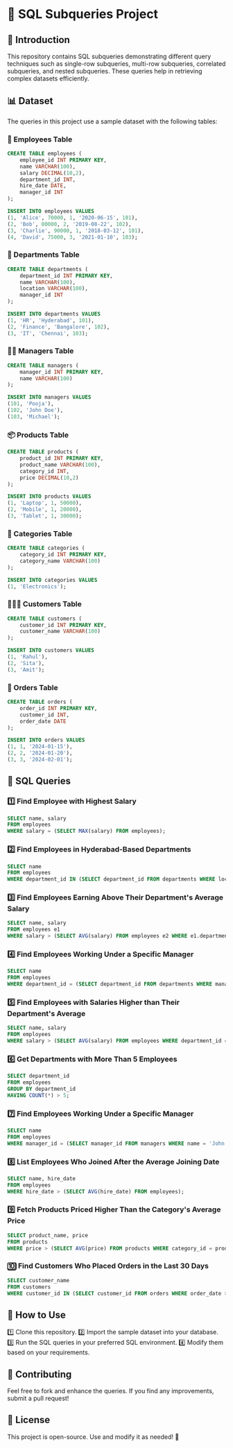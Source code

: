 # 🚀 SQL Subqueries Project

## 📌 Introduction
This repository contains SQL subqueries demonstrating different query techniques such as single-row subqueries, multi-row subqueries, correlated subqueries, and nested subqueries. These queries help in retrieving complex datasets efficiently.

## 📊 Dataset
The queries in this project use a sample dataset with the following tables:

### 🏢 Employees Table
```sql
CREATE TABLE employees (
    employee_id INT PRIMARY KEY,
    name VARCHAR(100),
    salary DECIMAL(10,2),
    department_id INT,
    hire_date DATE,
    manager_id INT
);

INSERT INTO employees VALUES
(1, 'Alice', 70000, 1, '2020-06-15', 101),
(2, 'Bob', 80000, 2, '2019-08-22', 102),
(3, 'Charlie', 90000, 1, '2018-03-12', 101),
(4, 'David', 75000, 3, '2021-01-10', 103);
```

### 🏢 Departments Table
```sql
CREATE TABLE departments (
    department_id INT PRIMARY KEY,
    name VARCHAR(100),
    location VARCHAR(100),
    manager_id INT
);

INSERT INTO departments VALUES
(1, 'HR', 'Hyderabad', 101),
(2, 'Finance', 'Bangalore', 102),
(3, 'IT', 'Chennai', 103);
```

### 👨‍💼 Managers Table
```sql
CREATE TABLE managers (
    manager_id INT PRIMARY KEY,
    name VARCHAR(100)
);

INSERT INTO managers VALUES
(101, 'Pooja'),
(102, 'John Doe'),
(103, 'Michael');
```

### 📦 Products Table
```sql
CREATE TABLE products (
    product_id INT PRIMARY KEY,
    product_name VARCHAR(100),
    category_id INT,
    price DECIMAL(10,2)
);

INSERT INTO products VALUES
(1, 'Laptop', 1, 50000),
(2, 'Mobile', 1, 20000),
(3, 'Tablet', 1, 30000);
```

### 🎯 Categories Table
```sql
CREATE TABLE categories (
    category_id INT PRIMARY KEY,
    category_name VARCHAR(100)
);

INSERT INTO categories VALUES
(1, 'Electronics');
```

### 🧑‍🤝‍🧑 Customers Table
```sql
CREATE TABLE customers (
    customer_id INT PRIMARY KEY,
    customer_name VARCHAR(100)
);

INSERT INTO customers VALUES
(1, 'Rahul'),
(2, 'Sita'),
(3, 'Amit');
```

### 🛒 Orders Table
```sql
CREATE TABLE orders (
    order_id INT PRIMARY KEY,
    customer_id INT,
    order_date DATE
);

INSERT INTO orders VALUES
(1, 1, '2024-01-15'),
(2, 2, '2024-01-20'),
(3, 3, '2024-02-01');
```

## 📌 SQL Queries

### 1️⃣ Find Employee with Highest Salary
```sql
SELECT name, salary  
FROM employees  
WHERE salary = (SELECT MAX(salary) FROM employees);
```

### 2️⃣ Find Employees in Hyderabad-Based Departments
```sql
SELECT name  
FROM employees  
WHERE department_id IN (SELECT department_id FROM departments WHERE location = 'Hyderabad');  
```

### 3️⃣ Find Employees Earning Above Their Department's Average Salary
```sql
SELECT name, salary  
FROM employees e1  
WHERE salary > (SELECT AVG(salary) FROM employees e2 WHERE e1.department_id = e2.department_id);  
```

### 4️⃣ Find Employees Working Under a Specific Manager
```sql
SELECT name  
FROM employees  
WHERE department_id = (SELECT department_id FROM departments WHERE manager_id = (SELECT manager_id FROM managers WHERE name = 'Pooja'));
```

### 5️⃣ Find Employees with Salaries Higher than Their Department's Average
```sql
SELECT name, salary  
FROM employees  
WHERE salary > (SELECT AVG(salary) FROM employees WHERE department_id = employees.department_id);
```

### 6️⃣ Get Departments with More Than 5 Employees
```sql
SELECT department_id  
FROM employees  
GROUP BY department_id  
HAVING COUNT(*) > 5;
```

### 7️⃣ Find Employees Working Under a Specific Manager
```sql
SELECT name  
FROM employees  
WHERE manager_id = (SELECT manager_id FROM managers WHERE name = 'John Doe');
```

### 8️⃣ List Employees Who Joined After the Average Joining Date
```sql
SELECT name, hire_date  
FROM employees  
WHERE hire_date > (SELECT AVG(hire_date) FROM employees);
```

### 9️⃣ Fetch Products Priced Higher Than the Category's Average Price
```sql
SELECT product_name, price  
FROM products  
WHERE price > (SELECT AVG(price) FROM products WHERE category_id = products.category_id);
```

### 🔟 Find Customers Who Placed Orders in the Last 30 Days
```sql
SELECT customer_name  
FROM customers  
WHERE customer_id IN (SELECT customer_id FROM orders WHERE order_date >= CURDATE() - INTERVAL 30 DAY);
```

## 🚀 How to Use
1️⃣ Clone this repository.
2️⃣ Import the sample dataset into your database.
3️⃣ Run the SQL queries in your preferred SQL environment.
4️⃣ Modify them based on your requirements.

## 🤝 Contributing
Feel free to fork and enhance the queries. If you find any improvements, submit a pull request!

## 📜 License
This project is open-source. Use and modify it as needed! 🎉
